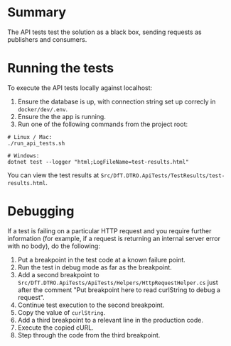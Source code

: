 # Summary
The API tests test the solution as a black box, sending requests as publishers and consumers.

# Running the tests
To execute the API tests locally against localhost:
1. Ensure the database is up, with connection string set up correcly in `docker/dev/.env`.
2. Ensure the the app is running.
3. Run one of the following commands from the project root:

```
# Linux / Mac:
./run_api_tests.sh

# Windows:
dotnet test --logger "html;LogFileName=test-results.html"
```

You can view the test results at `Src/DfT.DTRO.ApiTests/TestResults/test-results.html`.

# Debugging
If a test is failing on a particular HTTP request and you require further information (for example, if a request is returning an internal server error with no body), do the following:
1. Put a breakpoint in the test code at a known failure point.
2. Run the test in debug mode as far as the breakpoint.
3. Add a second breakpoint to `Src/DfT.DTRO.ApiTests/ApiTests/Helpers/HttpRequestHelper.cs` just after the comment "Put breakpoint here to read curlString to debug a request".
4. Continue test execution to the second breakpoint.
5. Copy the value of `curlString`.
6. Add a third breakpoint to a relevant line in the production code.
7. Execute the copied cURL.
8. Step through the code from the third breakpoint.